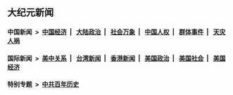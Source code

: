## 大纪元新闻

#### 中国新闻 &nbsp;>&nbsp; [中国经济](indexes/ncid283/README.md?06261645) &nbsp;| &nbsp; [大陆政治](indexes/ncid277/README.md?06261645) &nbsp;| &nbsp; [社会万象](indexes/ncid282/README.md?06261645) &nbsp;| &nbsp; [中国人权](indexes/ncid278/README.md?06261645) &nbsp;| &nbsp; [群体事件](indexes/ncid279/README.md?06261645) &nbsp;| &nbsp; [天灾人祸](indexes/ncid280/README.md?06261645)

#### 国际新闻 &nbsp;>&nbsp; [美中关系](indexes/nf1412576/README.md?06261645) &nbsp;| &nbsp; [台湾新闻](indexes/ncid1349361/README.md?06261645) &nbsp;| &nbsp; [香港新闻](indexes/ncid1349362/README.md?06261645) &nbsp;| &nbsp; [美国政治](indexes/ncid1078159/README.md?06261645) &nbsp;| &nbsp; [美国社会](indexes/ncid1078160/README.md?06261645) &nbsp;| &nbsp; [美国经济](indexes/ncid1078158/README.md?06261645)

#### 特别专题 &nbsp;>&nbsp; [中共百年历史](https://github.com/epoch-news/epoch-special/blob/master/README.md?06261645)  
